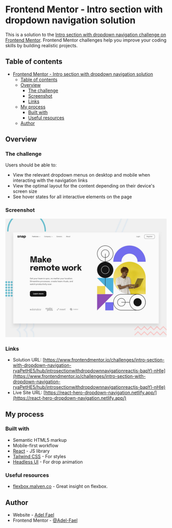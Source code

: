 # Frontend Mentor - Intro section with dropdown navigation solution

This is a solution to the [Intro section with dropdown navigation challenge on Frontend Mentor](https://www.frontendmentor.io/challenges/intro-section-with-dropdown-navigation-ryaPetHE5). Frontend Mentor challenges help you improve your coding skills by building realistic projects.

## Table of contents

- [Frontend Mentor - Intro section with dropdown navigation solution](#frontend-mentor---intro-section-with-dropdown-navigation-solution)
  - [Table of contents](#table-of-contents)
  - [Overview](#overview)
    - [The challenge](#the-challenge)
    - [Screenshot](#screenshot)
    - [Links](#links)
  - [My process](#my-process)
    - [Built with](#built-with)
    - [Useful resources](#useful-resources)
  - [Author](#author)

## Overview

### The challenge

Users should be able to:

- View the relevant dropdown menus on desktop and mobile when interacting with the navigation links
- View the optimal layout for the content depending on their device's screen size
- See hover states for all interactive elements on the page

### Screenshot

![](./desktop-preview.jpg)

### Links

- Solution URL: [https://www.frontendmentor.io/challenges/intro-section-with-dropdown-navigation-ryaPetHE5/hub/introsectionwithdropdownnavigationreactjs-bapYI-nHIe](https://www.frontendmentor.io/challenges/intro-section-with-dropdown-navigation-ryaPetHE5/hub/introsectionwithdropdownnavigationreactjs-bapYI-nHIe)
- Live Site URL: [https://react-hero-dropdown-navigation.netlify.app/](https://react-hero-dropdown-navigation.netlify.app/)

## My process

### Built with

- Semantic HTML5 markup
- Mobile-first workflow
- [React](https://reactjs.org/) - JS library
- [Tailwind CSS](https://tailwindcss.com/) - For styles
- [Headless UI](https://headlessui.com/) - For drop animation

### Useful resources

- [flexbox.malven.co](https://flexbox.malven.co/) - Great insight on flexbox.

## Author

- Website - [Adel Fael](https://adelfael.netlify.app/)
- Frontend Mentor - [@Adel-Fael](https://www.frontendmentor.io/profile/Adel-Fael)
